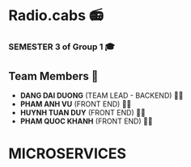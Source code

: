 # Radio.cabs 📻

### SEMESTER 3 of Group 1 🎓

## Team Members 👥

- **DANG DAI DUONG** (TEAM LEAD - BACKEND) 🧑‍💼
- **PHAM ANH VU** (FRONT END) 👨‍💻
- **HUYNH TUAN DUY** (FRONT END) 👨‍💻
- **PHAM QUOC KHANH** (FRONT END) 👨‍💻

# MICROSERVICES


